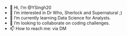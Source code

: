 - 👋 Hi, I’m @YSingh20
- 👀 I’m interested in Dr Who, Sherlock and Supernatural ;)
- 🌱 I’m currently learning Data Science for Analysts.
- 💞️ I’m looking to collaborate on coding challenges.
- 📫 How to reach me: via DM

<!---
YSingh20/YSingh20 is a ✨ special ✨ repository because its `README.md` (this file) appears on your GitHub profile.
You can click the Preview link to take a look at your changes.
--->
